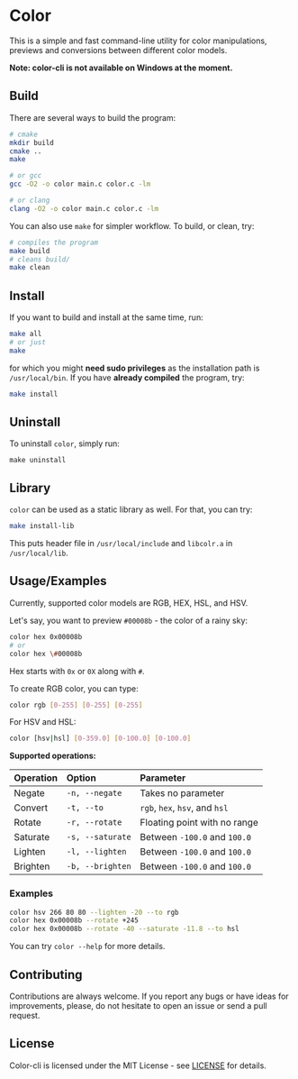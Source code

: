 # Color

This is a simple and fast command-line utility for color manipulations,
previews and conversions between different color models.

**Note: color-cli is not available on Windows at the moment.**

## Build

There are several ways to build the program:

```sh
# cmake
mkdir build
cmake ..
make

# or gcc
gcc -O2 -o color main.c color.c -lm

# or clang
clang -O2 -o color main.c color.c -lm
```

You can also use `make` for simpler workflow. To build, or clean, try:

```sh
# compiles the program
make build
# cleans build/
make clean
```

## Install

If you want to build and install at the same time, run:

```sh
make all
# or just
make
```

for which you might **need sudo privileges** as the installation path is `/usr/local/bin`. If you have **already compiled** the program, try:

```sh
make install
```

## Uninstall

To uninstall `color`, simply run:

```
make uninstall
```

## Library

`color` can be used as a static library as well. For that, you can try:

```sh
make install-lib  
```

This puts header file in `/usr/local/include` and `libcolr.a` in `/usr/local/lib`.

## Usage/Examples

Currently, supported color models are RGB, HEX, HSL, and HSV.

Let's say, you want to preview `#00008b` - the color of a rainy sky:

```sh
color hex 0x00008b
# or
color hex \#00008b
```

Hex starts with `0x` or `0X` along with `#`.

To create RGB color, you can type:

```sh
color rgb [0-255] [0-255] [0-255]
```

For HSV and HSL:

```sh
color [hsv|hsl] [0-359.0] [0-100.0] [0-100.0]
```

**Supported operations:**

| Operation | Option           | Parameter                      |
| :-------- | :--------------- | :----------------------------- |
| Negate    | `-n, --negate`   | Takes no parameter             |
| Convert   | `-t, --to`       | `rgb`, `hex`, `hsv`, and `hsl` |
| Rotate    | `-r, --rotate`   | Floating point with no range   |
| Saturate  | `-s, --saturate` | Between `-100.0` and `100.0`   |
| Lighten   | `-l, --lighten`  | Between `-100.0` and `100.0`   |
| Brighten  | `-b, --brighten` | Between `-100.0` and `100.0`   |

### Examples

```sh
color hsv 266 80 80 --lighten -20 --to rgb
color hex 0x00008b --rotate +245
color hex 0x00008b --rotate -40 --saturate -11.8 --to hsl
```

You can try `color --help` for more details.

## Contributing

Contributions are always welcome. If you report any bugs or have ideas for
improvements, please, do not hesitate to open an issue or send a pull request.

## License

Color-cli is licensed under the MIT License - see [LICENSE][license] for details.

[license]: https://github.com/nebulaw/color-cli/blob/main/LICENSE
[makefile]: https://github.com/nebulaw/color-cli/blob/main/Makefile
